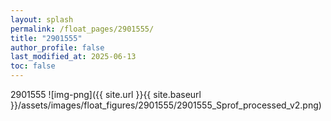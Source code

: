 ```yaml
---
layout: splash
permalink: /float_pages/2901555/
title: "2901555"
author_profile: false
last_modified_at: 2025-06-13
toc: false
---
```

 
2901555
![img-png]({{ site.url }}{{ site.baseurl }}/assets/images/float_figures/2901555/2901555_Sprof_processed_v2.png)